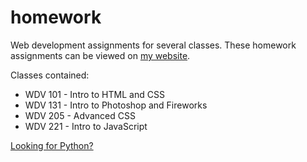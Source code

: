 # homework

Web development assignments for several classes. These homework assignments can be viewed on [my website](https://tannerbabcock.com/homework/index).

Classes contained:

* WDV 101 - Intro to HTML and CSS
* WDV 131 - Intro to Photoshop and Fireworks
* WDV 205 - Advanced CSS
* WDV 221 - Intro to JavaScript

[Looking for Python?](https://github.com/Babkock/python)

